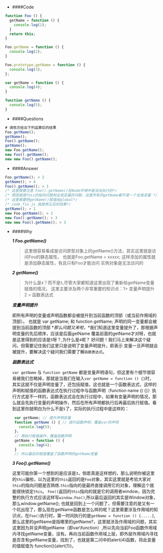 * ####Code  
```javascript
function Foo () {
  getName = function () {
    console.log(1);
  }
  return this;
}

Foo.getName = function () {
  console.log(2);
}

Foo.prototype.getName = function () {
  console.log(3);
};

var getName = function () {
  console.log(4);
}

function getName () {
  console.log(5);
}
```     

* ####Questions
```javascript
# 请依次给出下列运算后的结果
Foo.getName();
getName();
Foo().getName();
getName();
new Foo.getName();
new Foo().getName();
new new Foo().getName();
```    

* ####Answer    
```javascript
Foo.getName(); > 2
getName(); > 4
Foo().getName(); > 1
/* 这里需要注意 Foo().getName()在Node环境中是没法执行的*/
/* 原因就是this的指向问题和全局变量的问题，这里所有的getName都不是一个全局变量 */
/* 这里需要把getName()赋值给global*/
/* code_fix.js 就是修正后的结果*/
getName(); > 1
new Foo.getName(); > 2
new Foo().getName(); > 3
new new Foo().getName(); > 3 
```  

* ####Why
   
   ***1 Foo.getName()***
   > 这里很容易看成是访问原型对象上的getName()方法，其实这里就是访问Foo的静态属性，
   也就是Foo.getName = xxxxx; 这样添加的属性就是添加静态属性，有且只有Foo才能访问
   实例对象是无法访问的 

   ***2 getName()***  
   > 为什么是`4`？而不是`5`,尽管大家都知道这里出现了重新给getName变量赋值的情况，
   这里主要涉及两个非常重要的知识点：1> 变量声明提升 2 > 函数表达式

   ***变量声明提升***

   即所有声明的变量或声明函数都会被提升到当前函数的顶部（或当前作用域的顶部）。
   也就是 var getName; 和 function getName; 声明的同一变量都会被提到当前函数的顶部
   *_那么问题又来啦，_*我们知道这里变量提升了，那根据声明变量的先后顺序，应该是后面getName
   覆盖前面的getName才对呀，也就是这里得到的应该是`5`呀？,为什么是`4`呢？
   好问题！我们马上来解决这个疑问，但需要记住我们这里只是说明了变量声明提升，即表示
   变量一旦声明就会被提升，要解决这个疑问我们需要了解`函数表达式`。

   ***函数表达式***

   `var getName` 与 `function getName` 都是变量声明语句，但这里有个细节很容易被我们忽略掉，那就是当我们在输入`var getName = function () {}`时，其实这就不仅是声明变量了，还包括赋值，这也就是一个函数表达式，这样的声明和赋值的函数表达式在执行过程中与函数声明（function name () {}）执行方式是不一样的，函数表达式会在执行过程中，如果有变量声明的情况，那么就会先执行变量的声明操作，然后在所有声明都执行后再最后执行赋值。看到这里你就明白为什么不是`5`了，实际的执行过程中是这样的：
   ```javascript
    var getName; // 提升声明变量
    function getName () { // 提升函数声明，覆盖var的声明
      console.log(5);
    };
    // 再执行赋值操作，覆盖函数声明
    getName = function () {
      console.log(4);
    }
    // 所以最后的赋值覆盖了函数声明的getName变量
   ```

   ***3 Foo().getName()***   
   
   这里可能你第一个想到的是应该是`3`，倘若真是这样想的，那么说明你被这里的`this`骗啦，以为这里的`this`返回的是`Foo`对象，其实这里就是考验大家对`this`的指向问题是否熟练.`this`指向的是最终直接调用它的对象，理解这个就能很快锁定`this`。
   `Foo()`返回的`this`指向的就是它的调用者window，因为完整的执行方式应该这样写`window.Foo()`,所以最后返回的其实是Window对象，那么window.getName(); 也就是回到上一个问题了，但需要注意的是又有一个坑出现了，那么现在getName函数是怎么样的呢？这里需要涉及作用域的知识点，在`Foo()`执行时，第一时间执行的是`getName = function () {.....}`,那么这里的getName是指哪里的getName?，这里就涉及作用域的问题，其实这里因为并没声明getName（即var\function）,所以先向当前Foo函数作用域内寻找getName变量，没有。再向当前函数作用域上层，即外层作用域内寻找是否含有getName变量，找到了，也就是第二问中的alert(4)函数，将此变量的值赋值为 function(){alert(1)}。 
  